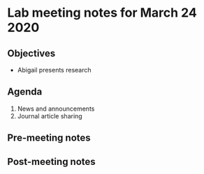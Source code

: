 # Lab meeting notes for March 24 2020

## Objectives
- Abigail presents research

## Agenda
1. News and announcements
2. Journal article sharing

## Pre-meeting notes


## Post-meeting notes